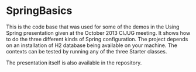 SpringBasics
============

This is the code base that was used for some of the demos in the Using Spring presentation given at the October 2013 CIJUG meeting.  It shows how to do the three different kinds of Spring configuration.  The project depends on an installation of H2 database being available on your machine.  The contexts can be tested by running any of the three Starter classes.

The presentation itself is also available in the repository.


